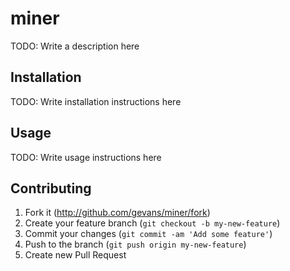 # miner

TODO: Write a description here

## Installation

TODO: Write installation instructions here

## Usage

TODO: Write usage instructions here

## Contributing

1. Fork it (http://github.com/gevans/miner/fork)
2. Create your feature branch (`git checkout -b my-new-feature`)
3. Commit your changes (`git commit -am 'Add some feature'`)
4. Push to the branch (`git push origin my-new-feature`)
5. Create new Pull Request
